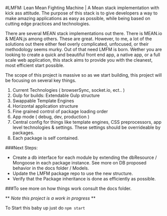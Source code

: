 #LMFM: Lean Mean Fighting Machine | A Mean stack implementation with kick ass attitude.
The purpose of this stack is to give developers a way to make amazing applications as easy as possible, while being based on cutting edge practices and technologies.

There are several MEAN stack implementations out there. There is MEAN.io & MEAN.js among others.
These are great. However, to me, a lot of the solutions out there either feel overly complicated, unfocused, or their methodology seems murky. Out of that need LMFM is born. Wether you are looking to create a quick and beautiful front end app, a native app, or a full scale web application, this stack aims to provide you with the cleanest, most efficient start possible.

The scope of this project is massive so as we start building, this project will be 
focusing on several key things.  

1. Current Technologies ( browserSync, socket.io, ect.. )
2. Gulp for builds: Extendable Gulp structure
3. Swappable Template Engines
4. Horizontal application structure
5. Fine grained control of package loading order
6. App mode ( debug, dev, production )
7. Central config for things like template engines, CSS preprocessors, app level technologies & 
   settings. These settings should be overrideable by packages.
8. Each package is self contained.

###Next Steps:
- Create a db interface for each module by extending the dbResource / Mongoose in each package 
  instance. See more on DB proposed behavior in the docs folder / Models.
- Update the LMFM package repo to use the new structure.
- Verify that the Package inheritance is done as efficiently as possible.

###To see more on how things work consult the docs folder.

** *Note this project is a work in progress* **


To Start this baby up just do ```npm start```